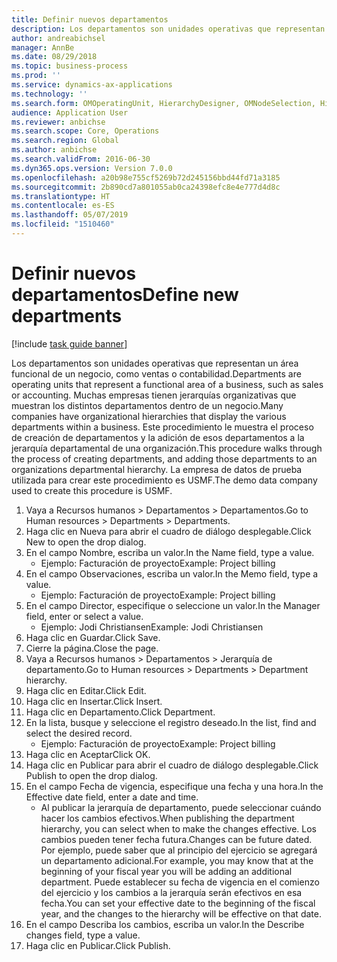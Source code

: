 ```yaml
---
title: Definir nuevos departamentos
description: Los departamentos son unidades operativas que representan un área funcional de un negocio, como ventas o contabilidad.
author: andreabichsel
manager: AnnBe
ms.date: 08/29/2018
ms.topic: business-process
ms.prod: ''
ms.service: dynamics-ax-applications
ms.technology: ''
ms.search.form: OMOperatingUnit, HierarchyDesigner, OMNodeSelection, HierarchyPublishAndCloseForm
audience: Application User
ms.reviewer: anbichse
ms.search.scope: Core, Operations
ms.search.region: Global
ms.author: anbichse
ms.search.validFrom: 2016-06-30
ms.dyn365.ops.version: Version 7.0.0
ms.openlocfilehash: a20b98e755cf5269b72d245156bbd44fd71a3185
ms.sourcegitcommit: 2b890cd7a801055ab0ca24398efc8e4e777d4d8c
ms.translationtype: HT
ms.contentlocale: es-ES
ms.lasthandoff: 05/07/2019
ms.locfileid: "1510460"
---
```

# <a name="define-new-departments"></a><span data-ttu-id="6d603-103">Definir nuevos departamentos</span><span class="sxs-lookup"><span data-stu-id="6d603-103">Define new departments</span></span>

[!include [task guide banner](../../includes/task-guide-banner.md)]

<span data-ttu-id="6d603-104">Los departamentos son unidades operativas que representan un área funcional de un negocio, como ventas o contabilidad.</span><span class="sxs-lookup"><span data-stu-id="6d603-104">Departments are operating units that represent a functional area of a business, such as sales or accounting.</span></span> <span data-ttu-id="6d603-105">Muchas empresas tienen jerarquías organizativas que muestran los distintos departamentos dentro de un negocio.</span><span class="sxs-lookup"><span data-stu-id="6d603-105">Many companies have organizational hierarchies that display the various departments within a business.</span></span> <span data-ttu-id="6d603-106">Este procedimiento le muestra el proceso de creación de departamentos y la adición de esos departamentos a la jerarquía departamental de una organización.</span><span class="sxs-lookup"><span data-stu-id="6d603-106">This procedure walks through the process of creating departments, and adding those departments to an organizations departmental hierarchy.</span></span> <span data-ttu-id="6d603-107">La empresa de datos de prueba utilizada para crear este procedimiento es USMF.</span><span class="sxs-lookup"><span data-stu-id="6d603-107">The demo data company used to create this procedure is USMF.</span></span>

1. <span data-ttu-id="6d603-108">Vaya a Recursos humanos > Departamentos > Departamentos.</span><span class="sxs-lookup"><span data-stu-id="6d603-108">Go to Human resources > Departments > Departments.</span></span>
2. <span data-ttu-id="6d603-109">Haga clic en Nueva para abrir el cuadro de diálogo desplegable.</span><span class="sxs-lookup"><span data-stu-id="6d603-109">Click New to open the drop dialog.</span></span>
3. <span data-ttu-id="6d603-110">En el campo Nombre, escriba un valor.</span><span class="sxs-lookup"><span data-stu-id="6d603-110">In the Name field, type a value.</span></span>
    * <span data-ttu-id="6d603-111">Ejemplo: Facturación de proyecto</span><span class="sxs-lookup"><span data-stu-id="6d603-111">Example: Project billing</span></span>  
4. <span data-ttu-id="6d603-112">En el campo Observaciones, escriba un valor.</span><span class="sxs-lookup"><span data-stu-id="6d603-112">In the Memo field, type a value.</span></span>
    * <span data-ttu-id="6d603-113">Ejemplo: Facturación de proyecto</span><span class="sxs-lookup"><span data-stu-id="6d603-113">Example: Project billing</span></span>  
5. <span data-ttu-id="6d603-114">En el campo Director, especifique o seleccione un valor.</span><span class="sxs-lookup"><span data-stu-id="6d603-114">In the Manager field, enter or select a value.</span></span>
    * <span data-ttu-id="6d603-115">Ejemplo: Jodi Christiansen</span><span class="sxs-lookup"><span data-stu-id="6d603-115">Example: Jodi Christiansen</span></span>  
6. <span data-ttu-id="6d603-116">Haga clic en Guardar.</span><span class="sxs-lookup"><span data-stu-id="6d603-116">Click Save.</span></span>
7. <span data-ttu-id="6d603-117">Cierre la página.</span><span class="sxs-lookup"><span data-stu-id="6d603-117">Close the page.</span></span>
8. <span data-ttu-id="6d603-118">Vaya a Recursos humanos > Departamentos > Jerarquía de departamento.</span><span class="sxs-lookup"><span data-stu-id="6d603-118">Go to Human resources > Departments > Department hierarchy.</span></span>
9. <span data-ttu-id="6d603-119">Haga clic en Editar.</span><span class="sxs-lookup"><span data-stu-id="6d603-119">Click Edit.</span></span>
10. <span data-ttu-id="6d603-120">Haga clic en Insertar.</span><span class="sxs-lookup"><span data-stu-id="6d603-120">Click Insert.</span></span>
11. <span data-ttu-id="6d603-121">Haga clic en Departamento.</span><span class="sxs-lookup"><span data-stu-id="6d603-121">Click Department.</span></span>
12. <span data-ttu-id="6d603-122">En la lista, busque y seleccione el registro deseado.</span><span class="sxs-lookup"><span data-stu-id="6d603-122">In the list, find and select the desired record.</span></span>
    * <span data-ttu-id="6d603-123">Ejemplo: Facturación de proyecto</span><span class="sxs-lookup"><span data-stu-id="6d603-123">Example: Project billing</span></span>  
13. <span data-ttu-id="6d603-124">Haga clic en Aceptar</span><span class="sxs-lookup"><span data-stu-id="6d603-124">Click OK.</span></span>
14. <span data-ttu-id="6d603-125">Haga clic en Publicar para abrir el cuadro de diálogo desplegable.</span><span class="sxs-lookup"><span data-stu-id="6d603-125">Click Publish to open the drop dialog.</span></span>
15. <span data-ttu-id="6d603-126">En el campo Fecha de vigencia, especifique una fecha y una hora.</span><span class="sxs-lookup"><span data-stu-id="6d603-126">In the Effective date field, enter a date and time.</span></span>
    * <span data-ttu-id="6d603-127">Al publicar la jerarquía de departamento, puede seleccionar cuándo hacer los cambios efectivos.</span><span class="sxs-lookup"><span data-stu-id="6d603-127">When publishing the department hierarchy, you can select when to make the changes effective.</span></span> <span data-ttu-id="6d603-128">Los cambios pueden tener fecha futura.</span><span class="sxs-lookup"><span data-stu-id="6d603-128">Changes can be future dated.</span></span> <span data-ttu-id="6d603-129">Por ejemplo, puede saber que al principio del ejercicio se agregará un departamento adicional.</span><span class="sxs-lookup"><span data-stu-id="6d603-129">For example, you may know that at the beginning of your fiscal year you will be adding an additional department.</span></span> <span data-ttu-id="6d603-130">Puede establecer su fecha de vigencia en el comienzo del ejercicio y los cambios a la jerarquía serán efectivos en esa fecha.</span><span class="sxs-lookup"><span data-stu-id="6d603-130">You can set your effective date to the beginning of the fiscal year, and the changes to the hierarchy will be effective on that date.</span></span>  
16. <span data-ttu-id="6d603-131">En el campo Describa los cambios, escriba un valor.</span><span class="sxs-lookup"><span data-stu-id="6d603-131">In the Describe changes field, type a value.</span></span>
17. <span data-ttu-id="6d603-132">Haga clic en Publicar.</span><span class="sxs-lookup"><span data-stu-id="6d603-132">Click Publish.</span></span>

